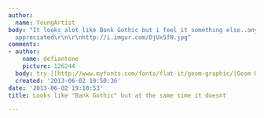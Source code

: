```yaml
---
author:
  name: YoungArtist
body: "It looks alot like Bank Gothic but i feel it something else..any help highly
  appreciated\r\n\r\nhttp://i.imgur.com/DjUx5fN.jpg"
comments:
- author:
    name: defiantone
    picture: 126244
  body: try [[http://www.myfonts.com/fonts/flat-it/geom-graphic/|Geom Graphic]] Light
  created: '2013-06-02 19:50:36'
date: '2013-06-02 19:18:53'
title: Looks like "Bank Gothic" but at the same time it doesnt

---
```

